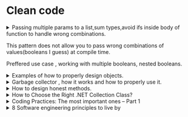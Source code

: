 
# Clean code #
<details>
           <summary>Passing multiple params to a list,sum types,avoid ifs inside body of function to handle wrong combinations.
                      <p>This pattern does not allow you to pass wrong combinations of values(booleans I guess) at compile time.</p>
                      <p>Preffered use case , working with multiple booleans, nested booleans.</p>
           </summary>
           <a href="https://www.dotnetcurry.com/patterns-practices/1520/function-parameters-csharp-anti-pattern">Function parameters in C# and the flattened sum type anti-pattern</a>
</details>

<details>
           <summary>
                    Examples of how to properly design objects.
           </summary>
           <a href="https://www.dotnetcurry.com/patterns-practices/1475/data-objects-csharp-examples">Designing Data Objects in C#: More examples
</a>
</details>
<details>
           <summary>
                    Garbage collector , how it works and how to properly use it.
           </summary>
           <a href="https://www.dotnetcurry.com/csharp/1471/garbage-collection-csharp-dotnet-core">Garbage Collection in C# (.NET Framework and .NET Core)

</a>
</details>
<details>
           <summary>
                    How to design honest methods.
           </summary>
           <a href="https://www.dotnetcurry.com/patterns-practices/1449/pure-impure-methods-csharp">Writing Honest Methods in C#


</a>
</details>

<details>
           <summary>
                   How to Choose the Right .NET Collection Class?
           </summary>
           <a href="https://www.dotnetcurry.com/csharp/1466/csharp-dotnet-collection-class">How to Choose the Right .NET Collection Class?

</a>
</details>
<details>
           <summary>
                      Coding Practices: The most important ones – Part 1
           </summary>
           <a href="https://www.dotnetcurry.com/patterns-practices/1534/important-coding-practices-part-1">https://www.dotnetcurry.com/patterns-practices/1534/important-coding-practices-part-1</a>
</details>
<details>
           <summary>
                      8 Software engineering principles to live by
           </summary>
           <a href="https://www.callicoder.com/software-development-principles/">https://www.callicoder.com/software-development-principles/</a>
</details>


